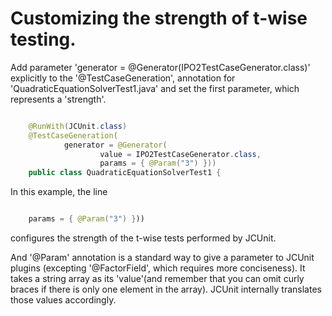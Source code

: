 # Customizing the strength of t-wise testing.
  Add parameter 'generator = @Generator(IPO2TestCaseGenerator.class)' explicitly to the '@TestCaseGeneration',
  annotation for 'QuadraticEquationSolverTest1.java' and set the first parameter, which represents a 'strength'.

  ```java

      @RunWith(JCUnit.class)
      @TestCaseGeneration(
              generator = @Generator(
                      value = IPO2TestCaseGenerator.class,
                      params = { @Param("3") }))
      public class QuadraticEquationSolverTest1 {
  ```

  In this example, the line

  ```java

      params = { @Param("3") }))

  ```

  configures the strength of the t-wise tests performed by JCUnit.

  And '@Param' annotation is a standard way to give a parameter to JCUnit plugins (excepting '@FactorField', which requires more conciseness).
  It takes a string array as its 'value'(and remember that you can omit curly braces if there is only one element in the array).
  JCUnit internally translates those values accordingly.
